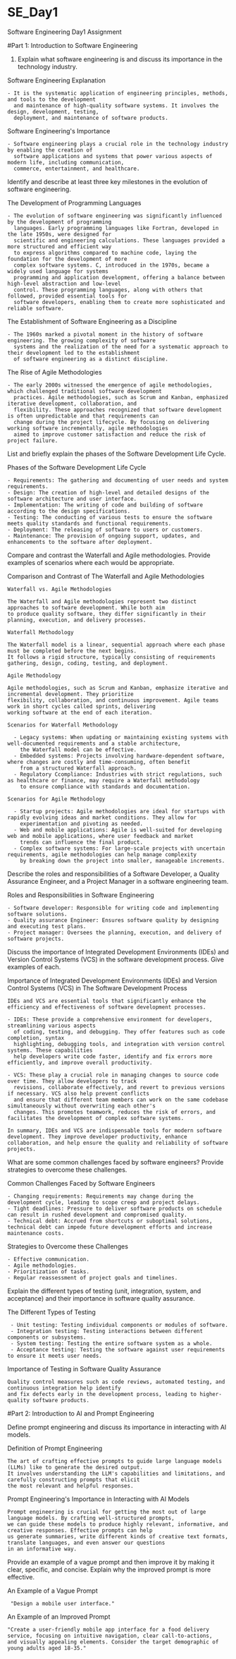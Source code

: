 # SE_Day1
Software Engineering Day1 Assignment

#Part 1: Introduction to Software Engineering

1. Explain what software engineering is and discuss its importance in the technology industry.

  Software Engineering Explanation

    - It is the systematic application of engineering principles, methods, and tools to the development
      and maintenance of high-quality software systems. It involves the design, development, testing,
      deployment, and maintenance of software products.

  Software Engineering's Importance

    - Software engineering plays a crucial role in the technology industry by enabling the creation of
      software applications and systems that power various aspects of modern life, including communication,
      commerce, entertainment, and healthcare.


Identify and describe at least three key milestones in the evolution of software engineering.

  The Development of Programming Languages

    - The evolution of software engineering was significantly influenced by the development of programming
      languages. Early programming languages like Fortran, developed in the late 1950s, were designed for
      scientific and engineering calculations. These languages provided a more structured and efficient way
      to express algorithms compared to machine code, laying the foundation for the development of more
      complex software systems. C, introduced in the 1970s, became a widely used language for systems
      programming and application development, offering a balance between high-level abstraction and low-level
      control. These programming languages, along with others that followed, provided essential tools for
      software developers, enabling them to create more sophisticated and reliable software.

  The Establishment of Software Engineering as a Discipline

    - The 1960s marked a pivotal moment in the history of software engineering. The growing complexity of software
      systems and the realization of the need for a systematic approach to their development led to the establishment
      of software engineering as a distinct discipline.

  The Rise of Agile Methodologies

    - The early 2000s witnessed the emergence of agile methodologies, which challenged traditional software development
      practices. Agile methodologies, such as Scrum and Kanban, emphasized iterative development, collaboration, and
      flexibility. These approaches recognized that software development is often unpredictable and that requirements can
      change during the project lifecycle. By focusing on delivering working software incrementally, agile methodologies
      aimed to improve customer satisfaction and reduce the risk of project failure.


List and briefly explain the phases of the Software Development Life Cycle.

  Phases of the Software Development Life Cycle

    - Requirements: The gathering and documenting of user needs and system requirements.
    - Design: The creation of high-level and detailed designs of the software architecture and user interface.
    - Implementation: The writing of code and building of software according to the design specifications.
    - Testing: The conducting of various tests to ensure the software meets quality standards and functional requirements.
    - Deployment: The releasing of software to users or customers.
    - Maintenance: The provision of ongoing support, updates, and enhancements to the software after deployment.


Compare and contrast the Waterfall and Agile methodologies. Provide examples of scenarios where each would be appropriate.

  Comparison and Contrast of The Waterfall and Agile Methodologies

    Waterfall vs. Agile Methodologies
    
    The Waterfall and Agile methodologies represent two distinct approaches to software development. While both aim
    to produce quality software, they differ significantly in their planning, execution, and delivery processes.

    Waterfall Methodology

    The Waterfall model is a linear, sequential approach where each phase must be completed before the next begins.
    It follows a rigid structure, typically consisting of requirements gathering, design, coding, testing, and deployment.

    Agile Methodology

    Agile methodologies, such as Scrum and Kanban, emphasize iterative and incremental development. They prioritize
    flexibility, collaboration, and continuous improvement. Agile teams work in short cycles called sprints, delivering
    working software at the end of each iteration.

    Scenarios for Waterfall Methodology

      - Legacy systems: When updating or maintaining existing systems with well-documented requirements and a stable architecture,
        the Waterfall model can be effective.
      - Embedded systems: Projects involving hardware-dependent software, where changes are costly and time-consuming, often benefit
        from a structured Waterfall approach.
      - Regulatory Ccompliance: Industries with strict regulations, such as healthcare or finance, may require a Waterfall methodology
        to ensure compliance with standards and documentation.

    Scenarios for Agile Methodology

      - Startup projects: Agile methodologies are ideal for startups with rapidly evolving ideas and market conditions. They allow for
        experimentation and pivoting as needed.
      - Web and mobile applications: Agile is well-suited for developing web and mobile applications, where user feedback and market
        trends can influence the final product.
      - Complex software systems: For large-scale projects with uncertain requirements, agile methodologies can help manage complexity
        by breaking down the project into smaller, manageable increments.


Describe the roles and responsibilities of a Software Developer, a Quality Assurance Engineer, and a Project Manager in a software engineering team.

  Roles and Responsibilities in Software Engineering

    - Software developer: Responsible for writing code and implementing software solutions.
    - Quality assurance Engineer: Ensures software quality by designing and executing test plans.
    - Project manager: Oversees the planning, execution, and delivery of software projects.
    

Discuss the importance of Integrated Development Environments (IDEs) and Version Control Systems (VCS) in the software development process. Give examples of each.

  Importance of Integrated Development Environments (IDEs) and Version Control Systems (VCS) in The Software Development Process

    IDEs and VCS are essential tools that significantly enhance the efficiency and effectiveness of software development processes.

    - IDEs: These provide a comprehensive environment for developers, streamlining various aspects
      of coding, testing, and debugging. They offer features such as code completion, syntax
      highlighting, debugging tools, and integration with version control systems. These capabilities
      help developers write code faster, identify and fix errors more efficiently, and improve overall productivity.

    - VCS: These play a crucial role in managing changes to source code over time. They allow developers to track
      revisions, collaborate effectively, and revert to previous versions if necessary. VCS also help prevent conflicts
      and ensure that different team members can work on the same codebase simultaneously without overwriting each other's
      changes. This promotes teamwork, reduces the risk of errors, and facilitates the development of complex software systems.

    In summary, IDEs and VCS are indispensable tools for modern software development. They improve developer productivity, enhance
    collaboration, and help ensure the quality and reliability of software projects.


What are some common challenges faced by software engineers? Provide strategies to overcome these challenges.

  Common Challenges Faced by Software Engineers
  
    - Changing requirements: Requirements may change during the development cycle, leading to scope creep and project delays.
    - Tight deadlines: Pressure to deliver software products on schedule can result in rushed development and compromised quality.
    - Technical debt: Accrued from shortcuts or suboptimal solutions, technical debt can impede future development efforts and increase maintenance costs.


    
  Strategies to Overcome these Challenges

    - Effective communication.
    - Agile methodologies.
    - Prioritization of tasks.
    - Regular reassessment of project goals and timelines.
    

Explain the different types of testing (unit, integration, system, and acceptance) and their importance in software quality assurance.

  The Different Types of Testing

     - Unit testing: Testing individual components or modules of software.
     - Integration testing: Testing interactions between different components or subsystems.
     - System testing: Testing the entire software system as a whole.
     - Acceptance testing: Testing the software against user requirements to ensure it meets user needs.

  Importance of Testing in Software Quality Assurance

    Quality control measures such as code reviews, automated testing, and continuous integration help identify
    and fix defects early in the development process, leading to higher-quality software products.


#Part 2: Introduction to AI and Prompt Engineering


Define prompt engineering and discuss its importance in interacting with AI models.

  Definition of Prompt Engineering

    The art of crafting effective prompts to guide large language models (LLMs) like to generate the desired output.
    It involves understanding the LLM's capabilities and limitations, and carefully constructing prompts that elicit
    the most relevant and helpful responses.

  Prompt Engineering's Importance in Interacting with AI Models

    Prompt engineering is crucial for getting the most out of large language models. By crafting well-structured prompts,
    we can guide these models to produce highly relevant, informative, and creative responses. Effective prompts can help
    us generate summaries, write different kinds of creative text formats, translate languages, and even answer our questions
    in an informative way.


Provide an example of a vague prompt and then improve it by making it clear, specific, and concise. Explain why the improved prompt is more effective.

   An Example of a Vague Prompt

     "Design a mobile user interface."

  An Example of an Improved Prompt

    "Create a user-friendly mobile app interface for a food delivery service, focusing on intuitive navigation, clear call-to-actions,
    and visually appealing elements. Consider the target demographic of young adults aged 18-35."
